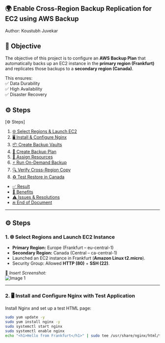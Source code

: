 ## 🌍 Enable Cross-Region Backup Replication for EC2 using AWS Backup

Author: Koustubh Juvekar
## 🎯 Objective  
The objective of this project is to configure an **AWS Backup Plan** that automatically backs up an EC2 instance in the **primary region (Frankfurt)** and replicates those backups to a **secondary region (Canada)**.  

This ensures:  
✅ Data Durability  
✅ High Availability  
✅ Disaster Recovery  


## ⚙️ Steps  
[⚙️ Steps]
  1. [🌐 Select Regions & Launch EC2](#1-select-regions-and-launch-ec2-instance)  
  2. [🖥️ Install & Configure Nginx](#2-install-and-configure-nginx-with-test-application)  
  3. [📦 Create Backup Vaults](#3-create-backup-vaults)  
  4. [📝 Create Backup Plan](#4-create-backup-plan)  
  5. [🔗 Assign Resources](#5-assign-resources)  
  6. [⚡ Run On-Demand Backup](#6-run-on-demand-backup)  
  7. [🔍 Verify Cross-Region Copy](#7-verify-cross-region-copy)  
  8. [♻️ Test Restore in Canada](#8-test-restore-in-canada)  
- [✅ Result](#-result)  
- [🌟 Benefits](#-benefits-of-cross-region-backup-replication)  
- [⚠️ Issues & Resolutions](#️-issues-encountered-and-resolutions)  
- [🔚 End of Document](#-end-of-document)  

---

## ⚙️ Steps  

### 1. 🌐 Select Regions and Launch EC2 Instance
- **Primary Region:** Europe (Frankfurt – eu-central-1)  
- **Secondary Region:** Canada (Central – ca-central-1)  
- Launched an EC2 instance in Frankfurt (**Amazon Linux t2.micro**).  
- Security Group: Allowed **HTTP (80)** + **SSH (22)**.  

📸 *Insert Screenshot:*  
![Image 1](path/to/image1.png)  

---

### 2. 🖥️ Install and Configure Nginx with Test Application
Install Nginx and set up a test HTML page:  
```bash
sudo yum update -y
sudo yum install nginx -y
sudo systemctl start nginx
sudo systemctl enable nginx
echo "<h1>Hello from Frankfurt</h1>" | sudo tee /usr/share/nginx/html/test.html

